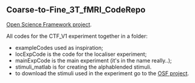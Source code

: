 ## Coarse-to-Fine_3T_fMRI_CodeRepo
[Open Science Framework project](https://osf.io/echgr/?view_only=79de969edd4d4f2db493d013d0016939).

All codes for the CTF_V1 experiment together in a folder:
- exampleCodes used as inspiration;
- locExpCode is the code for the localiser experiment;
- mainExpCode is the main experiment (it's in the name really..);
- stimuli_matlab is for creating the alphablended stimuli.
- to download the stimuli used in the experiment go to the [OSF
  project](https://osf.io/echgr/?view_only=79de969edd4d4f2db493d013d0016939).
